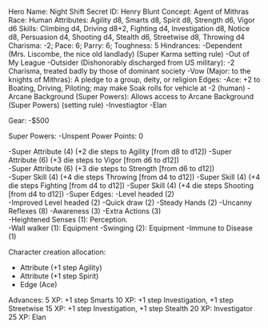 Hero Name: Night Shift 
Secret ID: Henry Blunt
Concept: Agent of Mithras
Race: Human
Attributes: Agility d8, Smarts d8, Spirit d8, Strength d6, Vigor d6
Skills: Climbing d4, Driving d8+2, Fighting d4, Investigation d8, Notice d8, Persuasion d4, Shooting d4, Stealth d6, Streetwise d8, Throwing d4
Charisma: -2; Pace: 6; Parry: 6; Toughness: 5
Hindrances: 
 -Dependent (Mrs. Liscombe, the nice old landlady) (Super Karma setting rule)
 -Out of My League
 -Outsider (Dishonorably discharged from US military): -2 Charisma, treated badly by those of dominant society
 -Vow (Major: to the knights of Mithras): A pledge to a group, deity, or religion
Edges: 
 -Ace: +2 to Boating, Driving, Piloting; may make Soak rolls for vehicle at -2 (human)
 -Arcane Background (Super Powers): Allows access to Arcane Background (Super Powers) (setting rule)
 -Investiagtor
 -Elan

Gear: 
 -$500

 Super Powers: 
  -Unspent Power Points: 0
  
  -Super Attribute (4) (+2 die steps to Agility [from d8 to d12])
  -Super Attribute (6) (+3 die steps to Vigor [from d6 to d12])  
  -Super Attribute (6) (+3 die steps to Strength [from d6 to d12])    
  -Super Skill (4) (+4 die steps Throwing [from d4 to d12])
  -Super Skill (4) (+4 die steps Fighting [from d4 to d12])
  -Super Skill (4) (+4 die steps Shooting [from d4 to d12])
  -Super Edges: 
	-Level headed (2)           
	-Improved Level headed (2)
	-Quick draw (2)
	-Steady Hands (2)
  -Uncanny Reflexes (8)	
  -Awareness (3)
  -Extra Actions (3)  
  -Heightened Senses (1): Perception.  
  -Wall walker (1): Equipment
  -Swinging (2): Equipment
  -Immune to Disease (1)

  
   

 

 
Character creation allocation:
  - Attribute (+1 step Agility)
  - Attribute (+1 step Spirit)
  - Edge (Ace)
 
 Advances:
  5 XP: +1 step Smarts
 10 XP: +1 step Investigation, +1 step Streetwise
 15 XP: +1 step Investigation, +1 step Stealth
 20 XP: Investigator
 25 XP: Elan